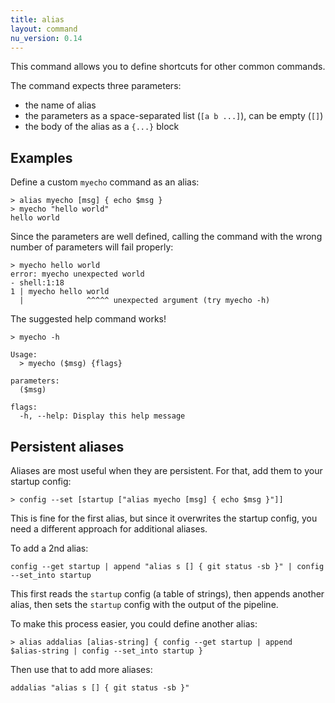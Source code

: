 ```yaml
---
title: alias
layout: command
nu_version: 0.14
---
```

This command allows you to define shortcuts for other common commands.

The command expects three parameters:
* the name of alias
* the parameters as a space-separated list (`[a b ...]`), can be empty (`[]`)
* the body of the alias as a `{...}` block

## Examples

Define a custom `myecho` command as an alias:
```shell
> alias myecho [msg] { echo $msg }
> myecho "hello world"
hello world
```

Since the parameters are well defined, calling the command with the wrong number of parameters will fail properly:
```shell
> myecho hello world
error: myecho unexpected world
- shell:1:18
1 | myecho hello world
  |              ^^^^^ unexpected argument (try myecho -h)
```

The suggested help command works!
```shell
> myecho -h

Usage:
  > myecho ($msg) {flags}

parameters:
  ($msg)

flags:
  -h, --help: Display this help message
```

## Persistent aliases

Aliases are most useful when they are persistent. For that, add them to your startup config:
```
> config --set [startup ["alias myecho [msg] { echo $msg }"]]
```
This is fine for the first alias, but since it overwrites the startup config, you need a different approach for additional aliases.

To add a 2nd alias:
```
config --get startup | append "alias s [] { git status -sb }" | config --set_into startup
```
This first reads the `startup` config (a table of strings), then appends another alias, then sets the `startup` config with the output of the pipeline.

To make this process easier, you could define another alias:
```
> alias addalias [alias-string] { config --get startup | append $alias-string | config --set_into startup }
```
Then use that to add more aliases:
```
addalias "alias s [] { git status -sb }"
```

